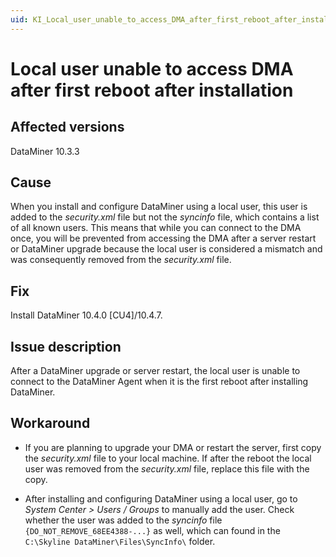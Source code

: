 ```yaml
---
uid: KI_Local_user_unable_to_access_DMA_after_first_reboot_after_installation
---
```


# Local user unable to access DMA after first reboot after installation

## Affected versions

DataMiner 10.3.3

## Cause

When you install and configure DataMiner using a local user, this user is added to the *security.xml* file but not the *syncinfo* file, which contains a list of all known users. This means that while you can connect to the DMA once, you will be prevented from accessing the DMA after a server restart or DataMiner upgrade because the local user is considered a mismatch and was consequently removed from the *security.xml* file.

## Fix

Install DataMiner 10.4.0 [CU4]/10.4.7<!--RN 39234-->.

## Issue description

After a DataMiner upgrade or server restart, the local user is unable to connect to the DataMiner Agent when it is the first reboot after installing DataMiner.

## Workaround

- If you are planning to upgrade your DMA or restart the server, first copy the *security.xml* file to your local machine. If after the reboot the local user was removed from the *security.xml* file, replace this file with the copy.

- After installing and configuring DataMiner using a local user, go to *System Center > Users / Groups* to manually add the user. Check whether the user was added to the *syncinfo* file `{DO_NOT_REMOVE_68EE4388-...}` as well, which can found in the `C:\Skyline DataMiner\Files\SyncInfo\` folder.

